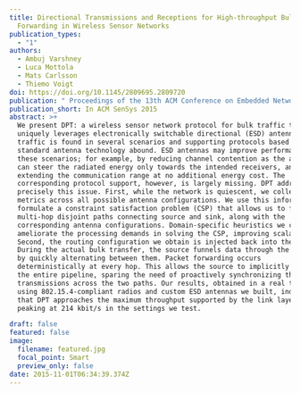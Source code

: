 ```yaml
---
title: Directional Transmissions and Receptions for High-throughput Bulk
  Forwarding in Wireless Sensor Networks
publication_types:
  - "1"
authors:
  - Ambuj Varshney
  - Luca Mottola
  - Mats Carlsson
  - Thiemo Voigt
doi: https://doi.org/10.1145/2809695.2809720
publication: " Proceedings of the 13th ACM Conference on Embedded Networked Sensor Systems"
publication_short: In ACM SenSys 2015
abstract: >+
  We present DPT: a wireless sensor network protocol for bulk traffic that
  uniquely leverages electronically switchable directional (ESD) antennas. Bulk
  traffic is found in several scenarios and supporting protocols based on
  standard antenna technology abound. ESD antennas may improve performance in
  these scenarios; for example, by reducing channel contention as the antenna
  can steer the radiated energy only towards the intended receivers, and by
  extending the communication range at no additional energy cost. The
  corresponding protocol support, however, is largely missing. DPT addresses
  precisely this issue. First, while the network is quiescent, we collect link
  metrics across all possible antenna configurations. We use this information to
  formulate a constraint satisfaction problem (CSP) that allows us to find two
  multi-hop disjoint paths connecting source and sink, along with the
  corresponding antenna configurations. Domain-specific heuristics we conceive
  ameliorate the processing demands in solving the CSP, improving scalability.
  Second, the routing configuration we obtain is injected back into the network.
  During the actual bulk transfer, the source funnels data through the two paths
  by quickly alternating between them. Packet forwarding occurs
  deterministically at every hop. This allows the source to implicitly "clock"
  the entire pipeline, sparing the need of proactively synchronizing the
  transmissions across the two paths. Our results, obtained in a real testbed
  using 802.15.4-compliant radios and custom ESD antennas we built, indicate
  that DPT approaches the maximum throughput supported by the link layer,
  peaking at 214 kbit/s in the settings we test.

draft: false
featured: false
image:
  filename: featured.jpg
  focal_point: Smart
  preview_only: false
date: 2015-11-01T06:34:39.374Z
---
```

